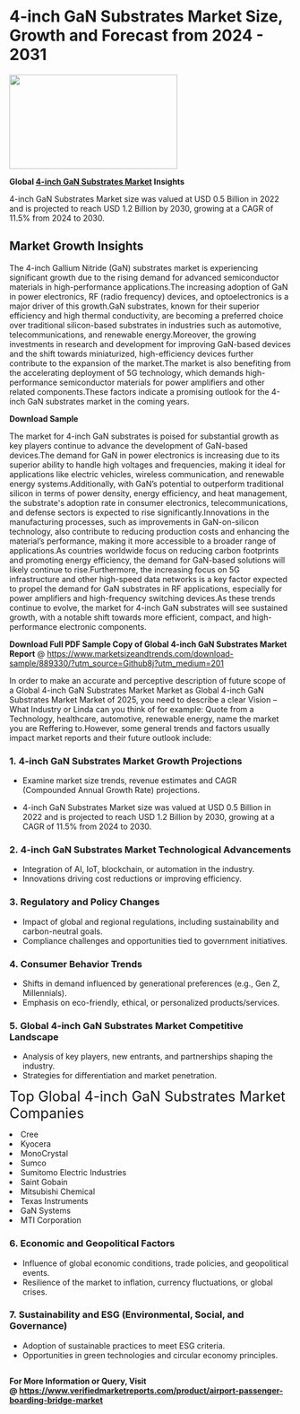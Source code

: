 <H1>4-inch GaN Substrates Market Size, Growth and Forecast from 2024 - 2031</H1><img class="aligncenter size-medium wp-image-584254" src="https://thirdeyenews.in/wp-content/uploads/2024/09/Global-Market-Research-300x168.jpeg" alt="" width="300" height="168" /><p><strong>Global&nbsp;<a href="https://www.marketsizeandtrends.com/download-sample/889330/?utm_source=Github8j?utm_medium=201">4-inch GaN Substrates Market</a> Insights</strong></p><p>4-inch GaN Substrates Market size was valued at USD 0.5 Billion in 2022 and is projected to reach USD 1.2 Billion by 2030, growing at a CAGR of 11.5% from 2024 to 2030.</p><p><h2>Market Growth Insights</h2> <p>The 4-inch Gallium Nitride (GaN) substrates market is experiencing significant growth due to the rising demand for advanced semiconductor materials in high-performance applications.The increasing adoption of GaN in power electronics, RF (radio frequency) devices, and optoelectronics is a major driver of this growth.GaN substrates, known for their superior efficiency and high thermal conductivity, are becoming a preferred choice over traditional silicon-based substrates in industries such as automotive, telecommunications, and renewable energy.Moreover, the growing investments in research and development for improving GaN-based devices and the shift towards miniaturized, high-efficiency devices further contribute to the expansion of the market.The market is also benefiting from the accelerating deployment of 5G technology, which demands high-performance semiconductor materials for power amplifiers and other related components.These factors indicate a promising outlook for the 4-inch GaN substrates market in the coming years.</p> <p><strong>Download Sample</strong></p> <p>The market for 4-inch GaN substrates is poised for substantial growth as key players continue to advance the development of GaN-based devices.The demand for GaN in power electronics is increasing due to its superior ability to handle high voltages and frequencies, making it ideal for applications like electric vehicles, wireless communication, and renewable energy systems.Additionally, with GaN’s potential to outperform traditional silicon in terms of power density, energy efficiency, and heat management, the substrate's adoption rate in consumer electronics, telecommunications, and defense sectors is expected to rise significantly.Innovations in the manufacturing processes, such as improvements in GaN-on-silicon technology, also contribute to reducing production costs and enhancing the material’s performance, making it more accessible to a broader range of applications.As countries worldwide focus on reducing carbon footprints and promoting energy efficiency, the demand for GaN-based solutions will likely continue to rise.Furthermore, the increasing focus on 5G infrastructure and other high-speed data networks is a key factor expected to propel the demand for GaN substrates in RF applications, especially for power amplifiers and high-frequency switching devices.As these trends continue to evolve, the market for 4-inch GaN substrates will see sustained growth, with a notable shift towards more efficient, compact, and high-performance electronic components.<p><span class=""><strong>Download Full PDF Sample Copy of Global 4-inch GaN Substrates Market Report</strong> @ <a href="https://www.marketsizeandtrends.com/download-sample/889330/?utm_source=Github8j?utm_medium=201" target="_blank">https://www.marketsizeandtrends.com/download-sample/889330/?utm_source=Github8j?utm_medium=201</a></span></p><p>In order to make an accurate and perceptive description of future scope of a Global&nbsp;4-inch GaN Substrates Market Market as Global&nbsp;4-inch GaN Substrates Market Market of 2025, you need to describe a clear Vision &ndash; What Industry or Linda can you think of for example: Quote from a Technology, healthcare, automotive, renewable energy, name the market you are Reffering to.However, some general trends and factors usually impact market reports and their future outlook include:</p><h3>1.&nbsp;<strong>4-inch GaN Substrates Market Growth Projections</strong></h3><ul><li>Examine market size trends, revenue estimates and CAGR (Compounded Annual Growth Rate) projections.</li><li><p>4-inch GaN Substrates Market size was valued at USD 0.5 Billion in 2022 and is projected to reach USD 1.2 Billion by 2030, growing at a CAGR of 11.5% from 2024 to 2030.</p></li></ul><h3>2.&nbsp;<strong>4-inch GaN Substrates Market Technological Advancements</strong></h3><ul><li>Integration of AI, IoT, blockchain, or automation in the industry.</li><li>Innovations driving cost reductions or improving efficiency.</li></ul><h3>3.&nbsp;<strong>Regulatory and Policy Changes</strong></h3><ul><li>Impact of global and regional regulations, including sustainability and carbon-neutral goals.</li><li>Compliance challenges and opportunities tied to government initiatives.</li></ul><h3>4.&nbsp;<strong>Consumer Behavior Trends</strong></h3><ul><li>Shifts in demand influenced by generational preferences (e.g., Gen Z, Millennials).</li><li>Emphasis on eco-friendly, ethical, or personalized products/services.</li></ul><h3>5.&nbsp;<strong>Global 4-inch GaN Substrates Market Competitive Landscape</strong></h3><ul><li>Analysis of key players, new entrants, and partnerships shaping the industry.</li><li>Strategies for differentiation and market penetration.</li></ul><p data-pm-slice="1 1 []"><span style="color: inherit; font-family: inherit; font-size: 25px;">Top Global 4-inch GaN Substrates Market Companies</span></p><div class="" data-test-id=""><p><li>Cree</li><li> Kyocera</li><li> MonoCrystal</li><li> Sumco</li><li> Sumitomo Electric Industries</li><li> Saint Gobain</li><li> Mitsubishi Chemical</li><li> Texas Instruments</li><li> GaN Systems</li><li> MTI Corporation</li></p></div><h3>6.&nbsp;<strong>Economic and Geopolitical Factors</strong></h3><ul><li>Influence of global economic conditions, trade policies, and geopolitical events.</li><li>Resilience of the market to inflation, currency fluctuations, or global crises.</li></ul><h3>7.&nbsp;<strong>Sustainability and ESG (Environmental, Social, and Governance)</strong></h3><ul><li>Adoption of sustainable practices to meet ESG criteria.</li><li>Opportunities in green technologies and circular economy principles.</li></ul><h2><strong style="font-size: 14px;">For More Information or Query, Visit @&nbsp;</strong><a style="background-color: #ffffff; font-size: 14px;" href="https://www.marketsizeandtrends.com/report/4-inch-gan-substrates-market/" target="_blank">https://www.verifiedmarketreports.com/product/airport-passenger-boarding-bridge-market</a></h2>